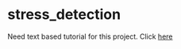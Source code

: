 # stress_detection

Need text based tutorial for this project. Click [here](https://publish.obsidian.md/biased/Personal+Projects/Minimal+MLOps+1/1.+Problem)